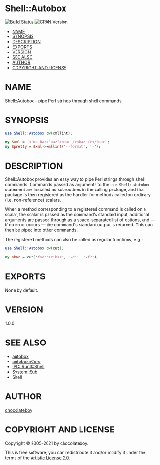 # Shell::Autobox

[![Build Status](https://github.com/chocolateboy/Shell-Autobox/workflows/test/badge.svg)](https://github.com/chocolateboy/Shell-Autobox/actions?query=workflow%3Atest)
[![CPAN Version](https://badge.fury.io/pl/Shell-Autobox.svg)](https://badge.fury.io/pl/Shell-Autobox)

<!-- TOC -->

- [NAME](#name)
- [SYNOPSIS](#synopsis)
- [DESCRIPTION](#description)
- [EXPORTS](#exports)
- [VERSION](#version)
- [SEE ALSO](#see-also)
- [AUTHOR](#author)
- [COPYRIGHT AND LICENSE](#copyright-and-license)

<!-- TOC END -->

# NAME

Shell::Autobox - pipe Perl strings through shell commands

# SYNOPSIS

```perl
use Shell::Autobox qw(xmllint);

my $xml = '<foo bar="baz"><bar /><baz /></foo>';
my $pretty = $xml->xmllint('--format', '-');
```

# DESCRIPTION

Shell::Autobox provides an easy way to pipe Perl strings through shell
commands. Commands passed as arguments to the `use Shell::Autobox` statement
are installed as subroutines in the calling package, and that package is then
registered as the handler for methods called on ordinary (i.e. non-reference)
scalars.

When a method corresponding to a registered command is called on a scalar, the
scalar is passed as the command's standard input; additional arguments are
passed through as a space-separated list of options, and — if no error occurs —
the command's standard output is returned. This can then be piped into other
commands.

The registered methods can also be called as regular functions, e.g.:

```perl
use Shell::Autobox qw(cut);

my $bar = cut('foo:bar:baz', '-d:', '-f2');
```

# EXPORTS

None by default.

# VERSION

1.0.0

# SEE ALSO

- [autobox](https://metacpan.org/pod/autobox)
- [autobox::Core](https://metacpan.org/pod/autobox::Core)
- [IPC::Run3::Shell](https://metacpan.org/pod/IPC::Run3::Shell)
- [System::Sub](https://metacpan.org/pod/System::Sub)
- [Shell](https://metacpan.org/pod/Shell)

# AUTHOR

[chocolateboy](mailto:chocolate@cpan.org)

# COPYRIGHT AND LICENSE

Copyright © 2005-2021 by chocolateboy.

This is free software; you can redistribute it and/or modify it under the terms of the
[Artistic License 2.0](https://www.opensource.org/licenses/artistic-license-2.0.php).
